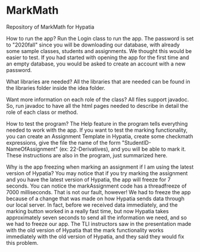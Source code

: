 # MarkMath
Repository of MarkMath for Hypatia

How to run the app?
Run the Login class to run the app. The password is set to "2020fall" since you will be downloading our database, with already some sample classes, students and assignments. We thought this would be easier to test. If you had started with opening the app for the first time and an empty database, you would be asked to create an account with a new password.

What libraries are needed?
All the libraries that are needed can be found in the libraries folder inside the idea folder.

Want more information on each role of the class?
All files support javadoc. So, run javadoc to have all the html pages needed to describe in detail the role of each class or method.

How to test the program?
The Help feature in the program tells everything needed to work with the app. If you want to test the marking functionality, you can create an Assignment Template in Hypatia, create some checkmath expressions, give the file the name of the form "StudentID-NameOfAssignment" (ex: 22-Derivatives), and you will be able to mark it. These instructions are also in the program, just summarized here.

Why is the app freezing when marking an assignment if I am using the latest version of Hypatia?
You may notice that if you try marking the assignment and you have the latest version of Hypatia, the app will freeze for 7 seconds. You can notice the markAssignment code has a threadfreeze of 7000 milliseconds. That is not our fault, however! We had to freeze the app because of a change that was made on how Hypatia sends data through our local server. In fact, before we received data immediately, and the marking button worked in a really fast time, but now Hypatia takes approximately seven seconds to send all the information we need, and so we had to freeze our app. The TLI instructors saw in the presentation made with the old version of Hypatia that the mark functionality works immediately with the old version of Hypatia, and they said they would fix this problem.
